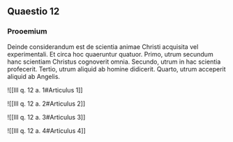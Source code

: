 ## Quaestio 12

### Prooemium

Deinde considerandum est de scientia animae Christi acquisita vel experimentali. Et circa hoc quaeruntur quatuor. Primo, utrum secundum hanc scientiam Christus cognoverit omnia. Secundo, utrum in hac scientia profecerit. Tertio, utrum aliquid ab homine didicerit. Quarto, utrum acceperit aliquid ab Angelis.

![[III q. 12 a. 1#Articulus 1]]

![[III q. 12 a. 2#Articulus 2]]

![[III q. 12 a. 3#Articulus 3]]

![[III q. 12 a. 4#Articulus 4]]


